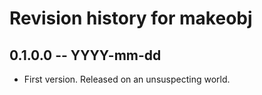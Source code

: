 # Revision history for makeobj

## 0.1.0.0 -- YYYY-mm-dd

* First version. Released on an unsuspecting world.
